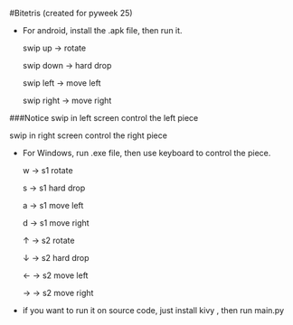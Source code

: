 #Bitetris (created for pyweek 25)

* For android, install the .apk file, then run it.
   
   swip up ->  rotate
   
   swip down -> hard drop
   
   swip left -> move left
   
   swip right -> move right
   
 ###Notice 
  swip in left screen control the left piece
  
  swip in right screen control the right piece
  
  
  
 * For Windows, run .exe file, then use keyboard to control the piece.
   
   w -> s1 rotate
   
   s -> s1 hard drop
   
   a -> s1 move left
   
   d -> s1 move right
   
   ↑ -> s2 rotate
   
   ↓ -> s2 hard drop
   
   ← -> s2 move left
   
   → -> s2 move right
   
   
  * if you want to run it on source code, just install kivy , then run main.py
   